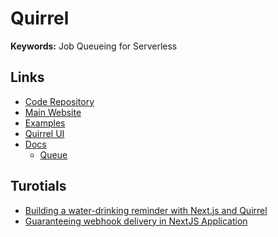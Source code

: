 # Quirrel

<!--
https://zeplo.io
https://mergent.co
-->

**Keywords:** Job Queueing for Serverless

## Links

- [Code Repository](https://github.com/quirrel-dev/quirrel)
- [Main Website](https://quirrel.dev)
- [Examples](https://github.com/quirrel-dev/quirrel/tree/main/examples)
- [Quirrel UI](https://ui.quirrel.dev)
- [Docs](https://docs.quirrel.dev)
  - [Queue](https://docs.quirrel.dev/api/queue/)

## Turotials

- [Building a water-drinking reminder with Next.js and Quirrel](https://dev.to/quirrel/building-a-water-drinking-reminder-with-next-js-and-quirrel-1ckj)
- [Guaranteeing webhook delivery in NextJS Application](https://bharathvaj-ganesan.medium.com/guaranteeing-webhook-delivery-in-nextjs-application-7bffc4c17d00)
